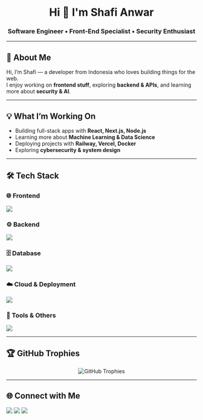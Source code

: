 <h1 align="center">Hi 👋 I'm Shafi Anwar</h1>
<h3 align="center">Software Engineer • Front-End Specialist • Security Enthusiast</h3>

---

## 🚀 About Me  

Hi, I’m Shafi — a developer from Indonesia who loves building things for the web.  
I enjoy working on **frontend stuff**, exploring **backend & APIs**, and learning more about **security & AI**.  
 
---

## 💡 What I’m Working On  

- Building full-stack apps with **React, Next.js, Node.js**  
- Learning more about **Machine Learning & Data Science**  
- Deploying projects with **Railway, Vercel, Docker**  
- Exploring **cybersecurity & system design**  

---

## 🛠 Tech Stack  

### 🌐 Frontend  
<p>
  <img src="https://skillicons.dev/icons?i=html,css,js,ts,react,nextjs,redux,tailwind,bootstrap,vite" />
</p>

### ⚙️ Backend  
<p>
  <img src="https://skillicons.dev/icons?i=nodejs,express,laravel,php,python,java" />
</p>

### 🗄️ Database  
<p>
  <img src="https://skillicons.dev/icons?i=mysql,postgres,mongodb,sqlite,firebase" />
</p>

### ☁️ Cloud & Deployment  
<p>
  <img src="https://skillicons.dev/icons?i=railway,vercel,netlify,heroku,aws,docker" />
</p>

### 🔧 Tools & Others  
<p>
  <img src="https://skillicons.dev/icons?i=git,github,postman,vscode,figma,linux,bash" />
</p>

---

## 🏆 GitHub Trophies  

<p align="center">
  <img src="https://github-profile-trophy.vercel.app/?username=shafwar&theme=onedark&no-frame=true&row=1&column=7" alt="GitHub Trophies" />
</p>

---

## 🌐 Connect with Me  

<p align="left">
  <a href="https://linkedin.com/in/shafwar" target="blank"><img src="https://skillicons.dev/icons?i=linkedin" /></a>
  <a href="https://github.com/shafwar" target="blank"><img src="https://skillicons.dev/icons?i=github" /></a>
  <a href="mailto:shafianwar.dev@gmail.com" target="blank"><img src="https://skillicons.dev/icons?i=gmail" /></a>
</p>
